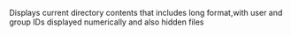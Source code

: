 Displays current directory contents that includes long format,with user and group IDs displayed numerically and also hidden files
